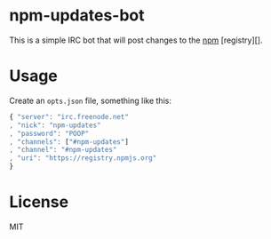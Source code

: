 # npm-updates-bot

This is a simple IRC bot that will post changes to the [npm][] [registry][].

[npm]: https://npmjs.org
[repository]: https://registry.npmjs.org

# Usage

Create an `opts.json` file, something like this:
``` js
{ "server": "irc.freenode.net"
, "nick": "npm-updates"
, "password": "POOP"
, "channels": ["#npm-updates"]
, "channel": "#npm-updates"
, "uri": "https://registry.npmjs.org"
}
````

# License

MIT
